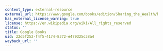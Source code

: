 ```yaml
---
content_type: external-resource
external_url: https://www.google.com/books/edition/Sharing_the_Wealth/b95Ea-SYGusC?hl=en&gbpv=1
has_external_license_warning: true
license: https://en.wikipedia.org/wiki/All_rights_reserved
status: ''
title: Google Books
uid: 22d5f252-f4f5-4174-8372-e479325c38a4
wayback_url: ''
---
```


